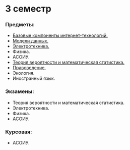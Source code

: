 # 3 семестр
### Предметы:
- [Базовые компоненты интернет-технологий.](https://github.com/IU5-IT/IU5-IT/tree/main/Term-3)
- [Модели данных.](https://github.com/mightyK1ngRichard/IU5/tree/main/Term-3/Модели%20данных)
- [Электротехника.](https://github.com/mightyK1ngRichard/IU5/tree/main/Term-3/%D0%AD%D0%BB%D0%B5%D0%BA%D1%82%D0%BE%D1%82%D0%B5%D1%85%D0%BD%D0%B8%D0%BA%D0%B0)
- Физика.
- АСОИУ.
- [Теория вероятности и математическая статистика.](https://github.com/mightyK1ngRichard/IU5/tree/main/Term-3/ТВиМС)
- [Правоведение.](https://github.com/mightyK1ngRichard/IU5/tree/main/Term-3/%D0%9F%D1%80%D0%B0%D0%B2%D0%BE%D0%B2%D0%B5%D0%B4%D0%B5%D0%BD%D0%B8%D0%B5)
- Экология.
- Иностранный язык.

### Экзамены:
- Теория вероятности и математическая статистика.
- Электротехника.
- Физика.
- АСОИУ.

### Курсовая: 
- АСОИУ.
